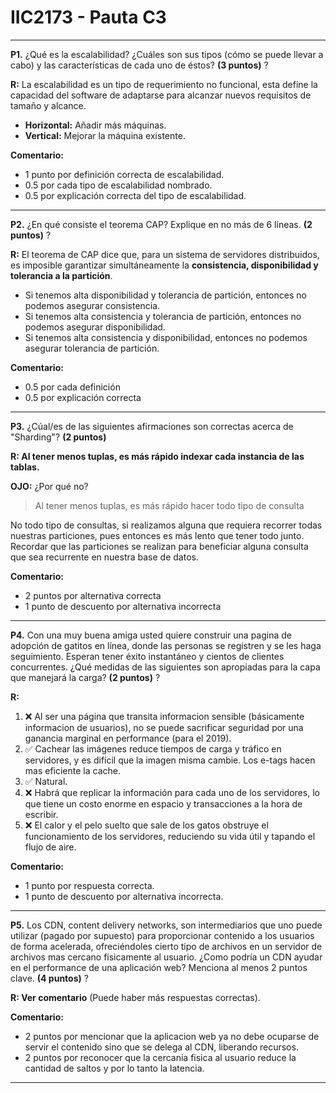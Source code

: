 # IIC2173 - Pauta C3

---

**P1.** ¿Qué es la escalabilidad? ¿Cuáles son sus tipos (cómo se puede llevar a cabo) y las características de cada uno de éstos? **(3 puntos)** ?

**R:** La escalabilidad es un tipo de requerimiento no funcional, esta define la capacidad del software de adaptarse para alcanzar nuevos requisitos de tamaño y alcance.

* **Horizontal:** Añadir más máquinas.
* **Vertical:** Mejorar la máquina existente.

**Comentario:**

* 1 punto por definición correcta de escalabilidad.
* 0.5 por cada tipo de escalabilidad nombrado.
* 0.5 por explicación correcta del tipo de escalabilidad.


---
**P2.** ¿En qué consiste el teorema CAP? Explique en no más de 6 líneas. **(2 puntos)** ?

**R:** El teorema de CAP dice que, para un sistema de servidores distribuidos, es imposible garantizar simultáneamente la **consistencia, disponibilidad y tolerancia a la partición**.
- Si tenemos alta disponibilidad y tolerancia de partición, entonces no podemos asegurar consistencia.
- Si tenemos alta consistencia y tolerancia de partición, entonces no podemos asegurar disponibilidad.
- Si tenemos alta consistencia y disponibilidad, entonces no podemos asegurar tolerancia de partición.


**Comentario:** 

* 0.5 por cada definición
* 0.5 por explicación correcta

---

**P3.** ¿Cúal/es de las siguientes afirmaciones son correctas acerca de "Sharding"? **(2 puntos)** 

**R: Al tener menos tuplas, es más rápido indexar cada instancia de las tablas.**


**OJO:** ¿Por qué no?
> Al tener menos tuplas, es más rápido hacer todo tipo de consulta

No todo tipo de consultas, si realizamos alguna que requiera recorrer todas nuestras particiones, pues entonces es más lento que tener todo junto. Recordar que las particiones se realizan para beneficiar alguna consulta que sea recurrente en nuestra base de datos.

**Comentario:** 

* 2 puntos por alternativa correcta
* 1 punto de descuento por alternativa incorrecta


---

**P4.** Con una muy buena amiga usted quiere construir una pagina de adopción de gatitos en línea, donde las personas se registren y se les haga seguimiento. Esperan tener éxito instantáneo y cientos de clientes concurrentes. ¿Qué medidas de las siguientes son apropiadas para la capa que manejará la carga? **(2 puntos)** ?

**R:**

1. ❌ Al ser una página que transita informacion sensible (básicamente informacion de usuarios), no se puede sacrificar seguridad por una ganancia marginal en performance (para el 2019).
2. ✅ Cachear las imágenes reduce tiempos de carga y tráfico en servidores, y es difícil que la imagen misma cambie. Los e-tags hacen mas eficiente la cache.
3. ✅  Natural.
4. ❌ Habrá que replicar la información para cada uno de los servidores, lo que tiene un costo enorme en espacio y transacciones a la hora de escribir.
5. ❌ El calor y el pelo suelto que sale de los gatos obstruye el funcionamiento de los servidores, reduciendo su vida útil y tapando el flujo de aire.

**Comentario:** 

* 1 punto por respuesta correcta.
* 1 punto de descuento por alternativa incorrecta.

---

**P5.** Los CDN, content delivery networks, son intermediarios que uno puede utilizar (pagado por supuesto) para proporcionar contenido a los usuarios de forma acelerada, ofreciéndoles cierto tipo de archivos en un servidor de archivos mas cercano físicamente al usuario. ¿Como podría un CDN ayudar en el performance de una aplicación web? Menciona al menos 2 puntos clave. **(4 puntos)** ?

**R: Ver comentario** (Puede haber más respuestas correctas).

**Comentario:** 

* 2 puntos por mencionar que la aplicacion web ya no debe ocuparse de servir el contenido sino que se delega al CDN, liberando recursos.
* 2 puntos por reconocer que la cercania fisica al usuario reduce la cantidad de saltos y por lo tanto la latencia.
---
